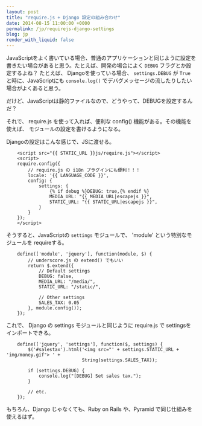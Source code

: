 ```yaml
---
layout: post
title: "require.js + Django 設定の組み合わせ"
date: 2014-08-15 11:00:00 +0000
permalink: /jp/requirejs-django-settings
blog: jp
render_with_liquid: false
---
```


JavaScriptをよく書いている場合、普通のアプリケーションと同じように設定を
書きたい場合があると思う。たとえば、開発の場合によく `DEBUG` フラグとか設定するよね？
たとえば、 Djangoを使っている場合、 `settings.DEBUG` が `True` と時に、JavaScriptにも
`console.log()` でデバグメッセージの流したりしたい場合がよくあると思う。

だけど、JavaScriptは静的ファイルなので、どうやって、DEBUGを設定するんだ？ 

それで、 require.js を使って入れば、便利な config() 機能がある。その機能を使えば、
モジュールの設定を書けるようになる。

Djangoの設定はこんな感じで、JSに渡せる。

```
    <script src="{{ STATIC_URL }}js/require.js"></script>
    <script>
    require.config({
        // require.js の i18n プラグインにも便利！！！
        locale: '{{ LANGUAGE_CODE }}',
        config: {
            settings: {
                {% if debug %}DEBUG: true,{% endif %} 
                MEDIA_URL: "{{ MEDIA_URL|escapejs }}",
                STATIC_URL: "{{ STATIC_URL|escapejs }}",
            }
        }
    });
    </script>
```

そうすると、JavaScriptの ``settings`` モジュールで、 'module' という特別なモジュールを
requireする。

```
    define(['module', 'jquery'], function(module, $) {
        // underscore.js の extend() でもいい
        return $.extend({
            // Default settings
            DEBUG: false, 
            MEDIA_URL: "/media/",
            STATIC_URL: "/static/",

            // Other settings
            SALES_TAX: 0.05
        }, module.config());
    });
```

これで、 Django の settings モジュールと同じように require.js で
settingsをインポートできる。

```
    define(['jquery', 'settings'], function($, settings) {
        $('#salestax').html('<img src="' + settings.STATIC_URL + 'img/money.gif"> ' +
                            String(settings.SALES_TAX)); 

        if (settings.DEBUG) {
            console.log("[DEBUG] Set sales tax.");
        }

        // etc.
    });
```

もちろん、Django じゃなくても、Ruby on Rails や、Pyramid で同じ仕組みを使えるはず。